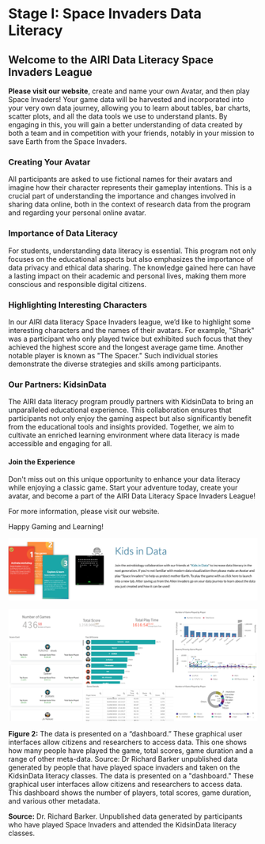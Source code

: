 # Stage I: Space Invaders Data Literacy

## Welcome to the AIRI Data Literacy Space Invaders League

**Please visit our website**, create and name your own Avatar, and then play Space Invaders! Your game data will be harvested and incorporated into your very own data journey, allowing you to learn about tables, bar charts, scatter plots, and all the data tools we use to understand plants. By engaging in this, you will gain a better understanding of data created by both a team and in competition with your friends, notably in your mission to save Earth from the Space Invaders.

### Creating Your Avatar

All participants are asked to use fictional names for their avatars and imagine how their character represents their gameplay intentions. This is a crucial part of understanding the importance and changes involved in sharing data online, both in the context of research data from the program and regarding your personal online avatar.

### Importance of Data Literacy

For students, understanding data literacy is essential. This program not only focuses on the educational aspects but also emphasizes the importance of data privacy and ethical data sharing. The knowledge gained here can have a lasting impact on their academic and personal lives, making them more conscious and responsible digital citizens.

### Highlighting Interesting Characters

In our AIRI data literacy Space Invaders league, we’d like to highlight some interesting characters and the names of their avatars. For example, "Shark" was a participant who only played twice but exhibited such focus that they achieved the highest score and the longest average game time. Another notable player is known as "The Spacer." Such individual stories demonstrate the diverse strategies and skills among participants.

### Our Partners: KidsinData

The AIRI data literacy program proudly partners with KidsinData to bring an unparalleled educational experience. This collaboration ensures that participants not only enjoy the gaming aspect but also significantly benefit from the educational tools and insights provided. Together, we aim to cultivate an enriched learning environment where data literacy is made accessible and engaging for all.

#### Join the Experience

Don't miss out on this unique opportunity to enhance your data literacy while enjoying a classic game. Start your adventure today, create your avatar, and become a part of the AIRI Data Literacy Space Invaders League!

For more information, please visit our website.

Happy Gaming and Learning!

![](../.gitbook/assets/4.png)

![](../.gitbook/assets/5.png)

**Figure 2:** The data is presented on a “dashboard.” These graphical user interfaces allow citizens and researchers to access data. This one shows how many people have played the game, total scores, game duration and a range of other meta-data. Source: Dr Richard Barker unpublished data generated by people that have played space invaders and taken on the KidsinData literacy classes. The data is presented on a "dashboard." These graphical user interfaces allow citizens and researchers to access data. This dashboard shows the number of players, total scores, game duration, and various other metadata.

**Source:** Dr. Richard Barker. Unpublished data generated by participants who have played Space Invaders and attended the KidsinData literacy classes.
